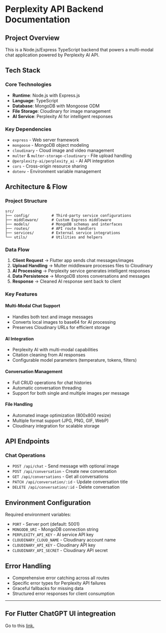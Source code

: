 # Perplexity API Backend Documentation

## Project Overview
This is a Node.js/Express TypeScript backend that powers a multi-modal chat application powered by Perplexity AI API.

## Tech Stack

### Core Technologies
- **Runtime**: Node.js with Express.js
- **Language**: TypeScript
- **Database**: MongoDB with Mongoose ODM
- **File Storage**: Cloudinary for image management
- **AI Service**: Perplexity AI for intelligent responses

### Key Dependencies
- `express` - Web server framework
- `mongoose` - MongoDB object modeling
- `cloudinary` - Cloud image and video management
- `multer` & `multer-storage-cloudinary` - File upload handling
- `@perplexity-ai/perplexity_ai` - AI API integration
- `cors` - Cross-origin resource sharing
- `dotenv` - Environment variable management

## Architecture & Flow

### Project Structure
```
src/
├── config/          # Third-party service configurations
├── middleware/      # Custom Express middleware
├── models/          # MongoDB schemas and interfaces
├── routes/          # API route handlers
├── services/        # External service integrations
└── utils/           # Utilities and helpers
```

### Data Flow
1. **Client Request** → Flutter app sends chat messages/images
2. **Upload Handling** → Multer middleware processes files to Cloudinary
3. **AI Processing** → Perplexity service generates intelligent responses
4. **Data Persistence** → MongoDB stores conversations and messages
5. **Response** → Cleaned AI response sent back to client

### Key Features

#### Multi-Modal Chat Support
- Handles both text and image messages
- Converts local images to base64 for AI processing
- Preserves Cloudinary URLs for efficient storage

#### AI Integration
- Perplexity AI with multi-modal capabilities
- Citation cleaning from AI responses
- Configurable model parameters (temperature, tokens, filters)

#### Conversation Management
- Full CRUD operations for chat histories
- Automatic conversation threading
- Support for both single and multiple images per message

#### File Handling
- Automated image optimization (800x800 resize)
- Multiple format support (JPG, PNG, GIF, WebP)
- Cloudinary integration for scalable storage

## API Endpoints

### Chat Operations
- `POST /api/chat` - Send message with optional image
- `POST /api/conversation` - Create new conversation
- `GET /api/conversations` - Get all conversations
- `PATCH /api/conversation/:id` - Update conversation title
- `DELETE /api/conversation/:id` - Delete conversation

## Environment Configuration
Required environment variables:
- `PORT` - Server port (default: 5001)
- `MONGODB_URI` - MongoDB connection string
- `PERPLEXITY_API_KEY` - AI service API key
- `CLOUDINARY_CLOUD_NAME` - Cloudinary account name
- `CLOUDINARY_API_KEY` - Cloudinary API key
- `CLOUDINARY_API_SECRET` - Cloudinary API secret

## Error Handling
- Comprehensive error catching across all routes
- Specific error types for Perplexity API failures
- Graceful fallbacks for missing data
- Structured error responses for client consumption

---

## For Flutter ChatGPT UI integreation

Go to this [link.](https://github.com/tushar11kh/chatgpt_clone_flutter)